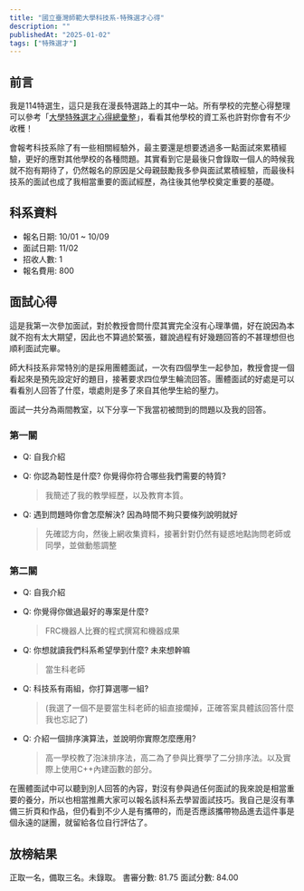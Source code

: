 ```yaml
---
title: "國立臺灣師範大學科技系-特殊選才心得"
description: ""
publishedAt: "2025-01-02"
tags: ["特殊選才"]
---
```


## 前言

我是114特選生，這只是我在漫長特選路上的其中一站。所有學校的完整心得整理可以參考「[大學特殊選才心得總彙整](/blogs/special)」，看看其他學校的資工系也許對你會有不少收穫！

會報考科技系除了有一些相關經驗外，最主要還是想要透過多一點面試來累積經驗，更好的應對其他學校的各種問題。其實看到它是最後只會錄取一個人的時候我就不抱有期待了，仍然報名的原因是父母親鼓勵我多參與面試累積經驗，而最後科技系的面試也成了我相當重要的面試經歷，為往後其他學校奠定重要的基礎。

## 科系資料

- 報名日期: 10/01 ~ 10/09
- 面試日期: 11/02
- 招收人數: 1
- 報名費用: 800

## 面試心得

這是我第一次參加面試，對於教授會問什麼其實完全沒有心理準備，好在說因為本就不抱有太大期望，因此也不算過於緊張，雖說過程有好幾題回答的不甚理想但也順利面試完畢。

師大科技系非常特別的是採用團體面試，一次有四個學生一起參加，教授會提一個看起來是預先設定好的題目，接著要求四位學生輪流回答。團體面試的好處是可以看看別人回答了什麼，壞處則是多了來自其他學生給的壓力。

面試一共分為兩間教室，以下分享一下我當初被問到的問題以及我的回答。

### 第一關

- Q: 自我介紹

- Q: 你認為韌性是什麼? 你覺得你符合哪些我們需要的特質?

  > 我簡述了我的教學經歷，以及教育本質。

- Q: 遇到問題時你會怎麼解決? 因為時間不夠只要條列說明就好
  > 先確認方向，然後上網收集資料，接著針對仍然有疑惑地點詢問老師或同學，並做動態調整

### 第二關

- Q: 自我介紹

- Q: 你覺得你做過最好的專案是什麼?

  > FRC機器人比賽的程式撰寫和機器成果

- Q: 你想就讀我們科系希望學到什麼? 未來想幹嘛

  > 當生科老師

- Q: 科技系有兩組，你打算選哪一組?

  > (我選了一個不是要當生科老師的組直接爛掉，正確答案具體該回答什麼我也忘記了)

- Q: 介紹一個排序演算法，並說明你實際怎麼應用?
  > 高一學校教了泡沫排序法，高二為了參與比賽學了二分排序法。以及實際上使用C++內建函數的部分。

在團體面試中可以聽到別人回答的內容，對沒有參與過任何面試的我來說是相當重要的養分，所以也相當推薦大家可以報名該科系去學習面試技巧。我自己是沒有準備三折頁和作品，但仍看到不少人是有攜帶的，而是否應該攜帶物品進去這件事是個永遠的謎團，就留給各位自行評估了。

## 放榜結果

正取一名，備取三名。未錄取。
書審分數: 81.75
面試分數: 84.00
